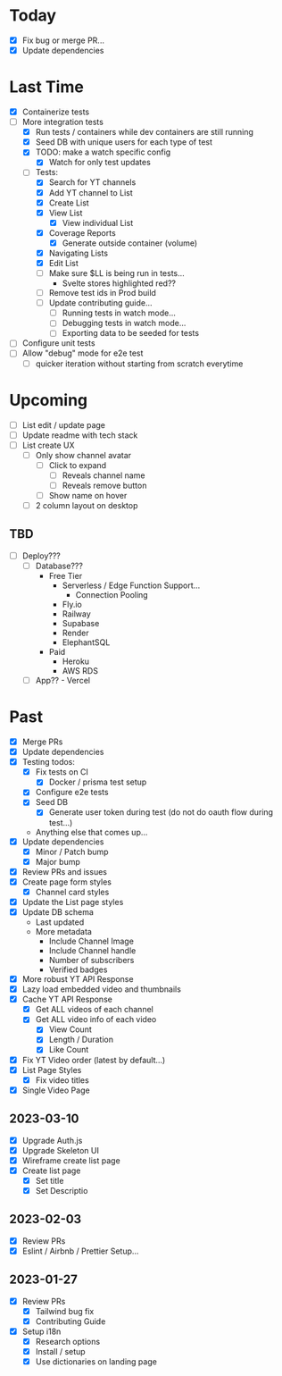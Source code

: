 # Today

- [x] Fix bug or merge PR...
- [x] Update dependencies

# Last Time

- [x] Containerize tests
- [ ] More integration tests
  - [x] Run tests / containers while dev containers are still running
  - [x] Seed DB with unique users for each type of test
  - [x] TODO: make a watch specific config
    - [x] Watch for only test updates
  - [ ] Tests:
    - [x] Search for YT channels
    - [x] Add YT channel to List
    - [x] Create List
    - [x] View List
      - [x] View individual List
    - [x] Coverage Reports
      - [x] Generate outside container (volume)
    - [x] Navigating Lists
    - [x] Edit List
    - [ ] Make sure $LL is being run in tests...
      - Svelte stores highlighted red??
    - [ ] Remove test ids in Prod build
    - [ ] Update contributing guide...
      - [ ] Running tests in watch mode...
      - [ ] Debugging tests in watch mode...
      - [ ] Exporting data to be seeded for tests
- [ ] Configure unit tests
- [ ] Allow "debug" mode for e2e test
  - [ ] quicker iteration without starting from scratch everytime

# Upcoming

- [ ] List edit / update page
- [ ] Update readme with tech stack
- [ ] List create UX
  - [ ] Only show channel avatar
    - [ ] Click to expand
      - [ ] Reveals channel name
      - [ ] Reveals remove button
    - [ ] Show name on hover
  - [ ] 2 column layout on desktop

## TBD

- [ ] Deploy???
  - [ ] Database???
    - Free Tier
      - Serverless / Edge Function Support...
        - Connection Pooling
      - Fly.io
      - Railway
      - Supabase
      - Render
      - ElephantSQL
    - Paid
      - Heroku
      - AWS RDS
  - [ ] App?? - Vercel

# Past

- [x] Merge PRs
- [x] Update dependencies
- [x] Testing todos:
  - [x] Fix tests on CI
    - [x] Docker / prisma test setup
  - [x] Configure e2e tests
  - [x] Seed DB
    - [x] Generate user token during test (do not do oauth flow during test...)
  - Anything else that comes up...
- [x] Update dependencies
  - [x] Minor / Patch bump
  - [x] Major bump
- [x] Review PRs and issues
- [x] Create page form styles
  - [x] Channel card styles
- [x] Update the List page styles
- [x] Update DB schema
  - Last updated
  - More metadata
    - Include Channel Image
    - Include Channel handle
    - Number of subscribers
    - Verified badges
- [x] More robust YT API Response
- [x] Lazy load embedded video and thumbnails
- [x] Cache YT API Response
  - [x] Get ALL videos of each channel
  - [x] Get ALL video info of each video
    - [x] View Count
    - [x] Length / Duration
    - [x] Like Count
- [x] Fix YT Video order (latest by default...)
- [x] List Page Styles
  - [x] Fix video titles
- [x] Single Video Page

## 2023-03-10

- [x] Upgrade Auth.js
- [x] Upgrade Skeleton UI
- [x] Wireframe create list page
- [x] Create list page
  - [x] Set title
  - [x] Set Descriptio

## 2023-02-03

- [x] Review PRs
- [x] Eslint / Airbnb / Prettier Setup...

## 2023-01-27

- [x] Review PRs
  - [x] Tailwind bug fix
  - [x] Contributing Guide
- [x] Setup i18n
  - [x] Research options
  - [x] Install / setup
  - [x] Use dictionaries on landing page

